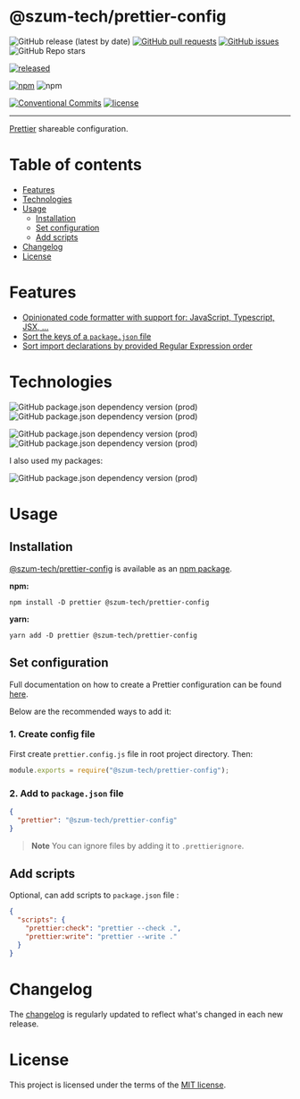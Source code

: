 # @szum-tech/prettier-config

![GitHub release (latest by date)](https://img.shields.io/github/v/release/JanSzewczyk/prettier-config)
[![GitHub pull requests](https://img.shields.io/github/issues-pr/JanSzewczyk/prettier-config)](https://github.com/JanSzewczyk/prettier-config/pulls)
[![GitHub issues](https://img.shields.io/github/issues/JanSzewczyk/prettier-config)](https://github.com/JanSzewczyk/prettier-config/issues)
![GitHub Repo stars](https://img.shields.io/github/stars/JanSzewczyk/prettier-config?style=social)

[![released](https://github.com/JanSzewczyk/prettier-config/actions/workflows/publish.yml/badge.svg?branch=main)](https://github.com/JanSzewczyk/prettier-config/actions/workflows/publish.yml)

[![npm](https://img.shields.io/npm/v/@szum-tech/prettier-config)](https://www.npmjs.com/package/@szum-tech/prettier-config)
![npm](https://img.shields.io/npm/dm/@szum-tech/prettier-config)

[![Conventional Commits](https://img.shields.io/badge/Conventional%20Commits-1.0.0-%23FE5196?logo=conventionalcommits&logoColor=white)](https://conventionalcommits.org)
[![license](https://img.shields.io/badge/license-MIT-blue.svg)](https://github.com/JanSzewczyk/prettier-config/blob/main/LICENSE)

---

[Prettier](https://prettier.io/) shareable configuration.

# Table of contents

- [Features](#features)
- [Technologies](#technologies)
- [Usage](#usage)
  - [Installation](#installation)
  - [Set configuration](#set-configuration)
  - [Add scripts](#add-scripts)
- [Changelog](#changelog)
- [License](#license)

# Features

- [Opinionated code formatter with support for: JavaScript, Typescript, JSX, ...](https://prettier.io/)
- [Sort the keys of a `package.json` file](https://github.com/matzkoh/prettier-plugin-packagejson#readme)
- [Sort import declarations by provided Regular Expression order](https://github.com/trivago/prettier-plugin-sort-imports#readme)

# Technologies

![GitHub package.json dependency version (prod)](https://img.shields.io/github/package-json/dependency-version/JanSzewczyk/prettier-config/prettier-plugin-packagejson)
![GitHub package.json dependency version (prod)](https://img.shields.io/github/package-json/dependency-version/JanSzewczyk/prettier-config/@trivago/prettier-plugin-sort-imports)

![GitHub package.json dependency version (prod)](https://img.shields.io/github/package-json/dependency-version/JanSzewczyk/prettier-config/dev/prettier)
![GitHub package.json dependency version (prod)](https://img.shields.io/github/package-json/dependency-version/JanSzewczyk/prettier-config/dev/semantic-release)

I also used my packages:

![GitHub package.json dependency version (prod)](https://img.shields.io/github/package-json/dependency-version/JanSzewczyk/prettier-config/dev/@szum-tech/semantic-release-preset)

# Usage

## Installation

[@szum-tech/prettier-config](https://www.npmjs.com/package/@szum-tech/prettier-config) is available as an [npm package](https://www.npmjs.com/package/@szum-tech/prettier-config).

**npm:**

```shell
npm install -D prettier @szum-tech/prettier-config
```

**yarn:**

```shell
yarn add -D prettier @szum-tech/prettier-config
```

## Set configuration

Full documentation on how to create a Prettier configuration can be found [here](https://prettier.io/docs/en/configuration.html).

Below are the recommended ways to add it:

### 1. Create config file

First create `prettier.config.js` file in root project directory. Then:

```js
module.exports = require("@szum-tech/prettier-config");
```

### 2. Add to `package.json` file

```json
{
  "prettier": "@szum-tech/prettier-config"
}
```

> **Note** You can ignore files by adding it to `.prettierignore`.

## Add scripts

Optional, can add scripts to `package.json` file :

```json
{
  "scripts": {
    "prettier:check": "prettier --check .",
    "prettier:write": "prettier --write ."
  }
}
```

# Changelog

The [changelog](https://github.com/JanSzewczyk/prettier-config/blob/main/CHANGELOG.md) is regularly updated to reflect what's changed in each new release.

# License

This project is licensed under the terms of the [MIT license](https://github.com/JanSzewczyk/prettier-config/blob/main/LICENCE).
